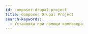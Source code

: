 ```yaml
---
id: composer-drupal-project
title: Composer Drupal Project
search-keywords:
  - Установка при помощи композера
---
```


